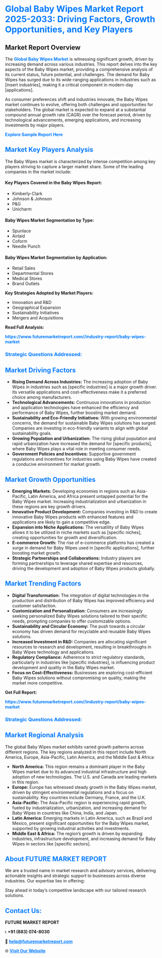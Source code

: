 <h1 style="color: #007BFF;">Global Baby Wipes Market Report 2025-2033: Driving Factors, Growth Opportunities, and Key Players</h1>

<section id="overview">
<h2>Market Report Overview</h2>
<p>The <a href="https://www.futuremarketreport.com//industry-report/baby-wipes-market" style="color: #007BFF; text-decoration: none;"><strong>Global Baby Wipes Market</strong></a> is witnessing significant growth, driven by increasing demand across various industries. This report delves into the key aspects of the Baby Wipes market, providing a comprehensive analysis of its current status, future potential, and challenges. The demand for Baby Wipes has surged due to its wide-ranging applications in industries such as [insert industries], making it a critical component in modern-day [applications].</p>
<p>As consumer preferences shift and industries innovate, the Baby Wipes market continues to evolve, offering both challenges and opportunities for stakeholders. The global market is expected to expand at a substantial compound annual growth rate (CAGR) over the forecast period, driven by technological advancements, emerging applications, and increasing investments by major players.</p>
</section>

<section id="overview">
<p><a href="https://www.futuremarketreport.com//request-sample/reportId=63965" style="color: #007BFF; text-decoration: none;"><strong>Explore Sample Report Here</strong></a></p>
</section>

<section id="key-players">
<h2 style="color: #007BFF;">Market Key Players Analysis</h2>
<p>The Baby Wipes market is characterized by intense competition among key players striving to capture a larger market share. Some of the leading companies in the market include:</p>
<h4>Key Players Covered in the Baby Wipes Report:</h4>
<ul><li>Kimberly-Clark</li><li>Johnson &amp; Johnson</li><li>P&amp;G</li><li>Unicharm</li></ul>
<h4>Baby Wipes Market Segmentation by Type:</h4>
<ul><li>Spunlace</li><li>Airlaid</li><li>Coform</li><li>Needle Punch</li></ul>

<h4>Baby Wipes Market Segmentation by Application:</h4>
<ul><li>Retail Sales</li><li>Departmental Stores</li><li>Medical Stores</li><li>Brand Outlets</li></ul>
<p><strong>Key Strategies Adopted by Market Players:</strong></p>
<ul>
<li>Innovation and R&D</li>
<li>Geographical Expansion</li>
<li>Sustainability Initiatives</li>
<li>Mergers and Acquisitions</li>
</ul>
</section>

<section>
<p><strong>Read Full Analysis: </strong></p><a href="https://www.futuremarketreport.com//industry-report/baby-wipes-market" style="color: #007BFF; text-decoration: none;"><strong>https://www.futuremarketreport.com//industry-report/baby-wipes-market</strong></a>
<h3 style="color: #007BFF;">Strategic Questions Addressed:</h3>
</section>

<section id="driving-factors">
<h2 style="color: #007BFF;">Market Driving Factors</h2>
<ul>
<li><strong>Rising Demand Across Industries:</strong> The increasing adoption of Baby Wipes in industries such as [specific industries] is a major growth driver. Its versatile applications and cost-effectiveness make it a preferred choice among manufacturers.</li>
<li><strong>Technological Advancements:</strong> Continuous innovations in production and application technologies have enhanced the efficiency and performance of Baby Wipes, further boosting market demand.</li>
<li><strong>Sustainability and Eco-Friendly Initiatives:</strong> With growing environmental concerns, the demand for sustainable Baby Wipes solutions has surged. Companies are investing in eco-friendly variants to align with global sustainability goals.</li>
<li><strong>Growing Population and Urbanization:</strong> The rising global population and rapid urbanization have increased the demand for [specific products], where Baby Wipes plays a vital role in meeting consumer needs.</li>
<li><strong>Government Policies and Incentives:</strong> Supportive government regulations and incentives for industries using Baby Wipes have created a conducive environment for market growth.</li>
</ul>
</section>

<section id="growth-opportunities">
<h2 style="color: #007BFF;">Market Growth Opportunities</h2>
<ul>
<li><strong>Emerging Markets:</strong> Developing economies in regions such as Asia-Pacific, Latin America, and Africa present untapped potential for the Baby Wipes market. Increasing industrialization and urbanization in these regions are key growth drivers.</li>
<li><strong>Innovative Product Development:</strong> Companies investing in R&D to create innovative Baby Wipes products with enhanced features and applications are likely to gain a competitive edge.</li>
<li><strong>Expansion into Niche Applications:</strong> The versatility of Baby Wipes allows it to be utilized in niche markets such as [specific niches], creating opportunities for growth and diversification.</li>
<li><strong>E-commerce Growth:</strong> The rise of e-commerce platforms has created a surge in demand for Baby Wipes used in [specific applications], further boosting market growth.</li>
<li><strong>Strategic Partnerships and Collaborations:</strong> Industry players are forming partnerships to leverage shared expertise and resources, driving the development and adoption of Baby Wipes products globally.</li>
</ul>
</section>

<section id="trending-factors">
<h2 style="color: #007BFF;">Market Trending Factors</h2>
<ul>
<li><strong>Digital Transformation:</strong> The integration of digital technologies in the production and distribution of Baby Wipes has improved efficiency and customer satisfaction.</li>
<li><strong>Customization and Personalization:</strong> Consumers are increasingly seeking personalized Baby Wipes solutions tailored to their specific needs, prompting companies to offer customizable options.</li>
<li><strong>Sustainability and Circular Economy:</strong> The push towards a circular economy has driven demand for recyclable and reusable Baby Wipes solutions.</li>
<li><strong>Increased Investment in R&D:</strong> Companies are allocating significant resources to research and development, resulting in breakthroughs in Baby Wipes technology and applications.</li>
<li><strong>Regulatory Compliance:</strong> Adherence to strict regulatory standards, particularly in industries like [specific industries], is influencing product development and quality in the Baby Wipes market.</li>
<li><strong>Focus on Cost-Effectiveness:</strong> Businesses are exploring cost-efficient Baby Wipes solutions without compromising on quality, making the market more competitive.</li>
</ul>
</section>

<section>
<p><strong>Get Full Report: </strong></p><a href="https://www.futuremarketreport.com//industry-report/baby-wipes-market" style="color: #007BFF; text-decoration: none;"><strong>https://www.futuremarketreport.com//industry-report/baby-wipes-market</strong></a>
<h3 style="color: #007BFF;">Strategic Questions Addressed:</h3>
</section>


<section id="regional-analysis">
<h2 style="color: #007BFF;">Market Regional Analysis</h2>
<p>The global Baby Wipes market exhibits varied growth patterns across different regions. The key regions analyzed in this report include North America, Europe, Asia-Pacific, Latin America, and the Middle East & Africa:</p>
<ul>
<li><strong>North America:</strong> This region remains a dominant player in the Baby Wipes market due to its advanced industrial infrastructure and high adoption of new technologies. The U.S. and Canada are leading markets in this region.</li>
<li><strong>Europe:</strong> Europe has witnessed steady growth in the Baby Wipes market, driven by stringent environmental regulations and a focus on sustainability. Key countries include Germany, France, and the U.K.</li>
<li><strong>Asia-Pacific:</strong> The Asia-Pacific region is experiencing rapid growth, fueled by industrialization, urbanization, and increasing demand for Baby Wipes in countries like China, India, and Japan.</li>
<li><strong>Latin America:</strong> Emerging markets in Latin America, such as Brazil and Mexico, present significant opportunities for the Baby Wipes market, supported by growing industrial activities and investments.</li>
<li><strong>Middle East & Africa:</strong> The region’s growth is driven by expanding industries, infrastructure development, and increasing demand for Baby Wipes in sectors like [specific sectors].</li>
</ul>
</section>

<footer>
<h2 style="color: #007BFF;">About FUTURE MARKET REPORT</h2>
<p>We are a trusted name in market research and advisory services, delivering actionable insights and strategic support to businesses across diverse industries. Our expertise lies in offering:</p>

<p>Stay ahead in today’s competitive landscape with our tailored research solutions.</p>

<h2 style="color: #007BFF;">Contact Us:</h2>
<p><strong>FUTURE MARKET REPORT</strong></p>
<p>📞 <strong>+91 (883) 074-8030</strong></p>
<p>📧 <strong><a href="mailto:help@futuremarketreport.com" style="color: #007BFF;">help@futuremarketreport.com</a></strong></p>
<p>🌐 <strong><a href="https://www.futuremarketreport.com/" style="color: #007BFF;">Visit Our Website</a></strong></p>
</footer>